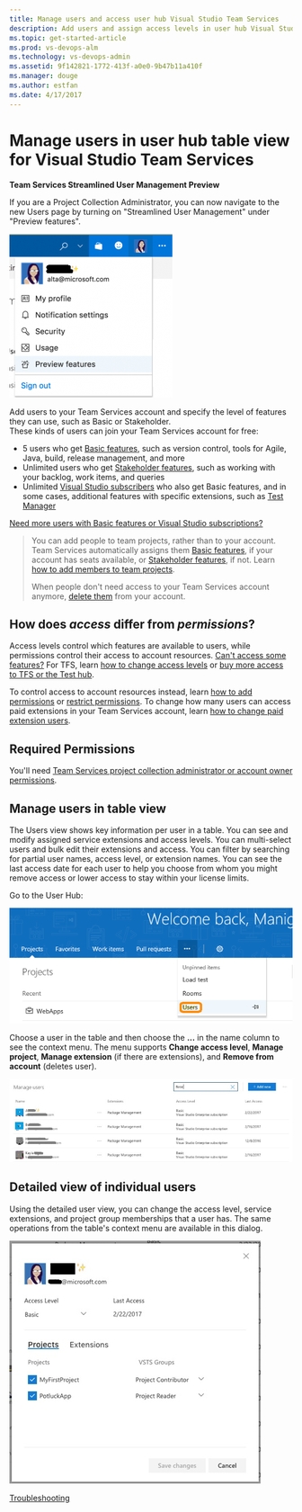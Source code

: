 ```yaml
---
title: Manage users and access user hub Visual Studio Team Services
description: Add users and assign access levels in user hub Visual Studio Team Services 
ms.topic: get-started-article
ms.prod: vs-devops-alm
ms.technology: vs-devops-admin
ms.assetid: 9f142821-1772-413f-a0e0-9b47b11a410f
ms.manager: douge
ms.author: estfan
ms.date: 4/17/2017
---
```


#	Manage users in user hub table view for Visual Studio Team Services

**Team Services Streamlined User Management Preview**

If you are a Project Collection Administrator, you can now navigate to the new Users page by turning on "Streamlined User Management" under "Preview features".
 
![Choose Preview features from your user menu in the upper right corner](_img/user-hub/preview-features.png)

Add users to your Team Services account and specify the level of features they can use, such as Basic or Stakeholder.  
These kinds of users can join your Team Services account for free:

*	5 users who get [Basic features](https://www.visualstudio.com/team-services/compare-features/), 
such as version control, tools for Agile, Java, build, release management, and more
*	Unlimited users who get [Stakeholder features](https://www.visualstudio.com/team-services/compare-features/), 
such as working with your backlog, work items, and queries
*	Unlimited [Visual Studio subscribers](https://www.visualstudio.com/team-services/compare-features/) 
who also get Basic features, and in some cases, additional features with specific extensions, such as 
[Test Manager](https://marketplace.visualstudio.com/items?itemName=ms.vss-testmanager-web) 

[Need more users with Basic features or Visual Studio subscriptions?](#add-more-basic-users)


> You can add people to team projects, 
> rather than to your account. Team Services automatically assigns them 
> [Basic features](https://www.visualstudio.com/team-services/compare-features/), 
> if your account has seats available, 
> or [Stakeholder features](https://www.visualstudio.com/team-services/compare-features/), 
> if not. Learn [how to add members to team projects](add-team-members-vs.md).
>
> When people don't need access to your Team Services account anymore, [delete them](#delete-user) from your account. 


## How does *access* differ from *permissions*?

Access levels control which features are available to users, while permissions control their access to account resources. 
[Can't access some features?](#feature-access) 
For TFS, learn [how to change access levels](../security/change-access-levels.md) 
or [buy more access to TFS or the Test hub](../billing/buy-access-tfs-test-hub.md). 

To control access to account resources instead, learn [how to add permissions](add-users.md) or 
[restrict permissions](restrict-access-tfs.md).  To change how many users can access paid extensions in your 
Team Services account, 
learn [how to change paid extension users](../marketplace/get-vsts-extensions.md#change-extension-quantity).


## Required Permissions

You'll need [Team Services project collection administrator or account owner permissions](#find-owner). 


##	Manage users in table view

The Users view shows key information per user in a table. You can see and modify assigned service extensions and 
access levels.  You can multi-select users and bulk edit their extensions and access.  You can filter by searching for 
partial user names, access level, or extension names.  You can see the last access date for each user to help you choose 
from whom you might remove access or lower access to stay within your license limits.

Go to the User Hub:

![go to the user hub](_img/_shared/users-hub-updated.png)

Choose a user in the table and then choose the **...** in the name column to see the context menu.  The menu supports **Change access level**, **Manage project**, **Manage extension** (if there are extensions), and **Remove from account** (deletes user).

![Account level table of users with key information per user](_img/user-hub/acct-level-users.jpg)


##	Detailed view of individual users

Using the detailed user view, you can change the access level, service extensions, and project group memberships that 
a user has. The same operations from the table's context menu are available in this dialog.

![User details view](_img/user-hub/user-details.jpg)


[Troubleshooting](faq-add-delete-users.md)
